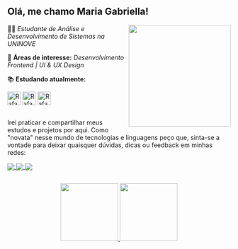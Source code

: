 ## Olá, me chamo Maria Gabriella!

<img align='right' src="![image](https://user-images.githubusercontent.com/99779105/158042720-cf940012-1896-4b99-b7c1-da93f3a2feea.png)" width="230">


👩‍💻 *Estudante de Análise e Desenvolvimento de Sistemas na UNINOVE*

💼 **Áreas de interesse:** *Desenvolvimento Frontend | UI & UX Design*

📚 **Estudando atualmente:** 
<div>
<img align="center" alt="Rafa-Js" height="30" width="30" src="https://cdn.jsdelivr.net/gh/devicons/devicon/icons/html5/html5-original.svg" /> 
<img align="center" alt="Rafa-Js" height="30" width="30" src="https://cdn.jsdelivr.net/gh/devicons/devicon/icons/css3/css3-original.svg" />
<img align="center" alt="Rafa-Js" height="30" width="30" src="https://cdn.jsdelivr.net/gh/devicons/devicon/icons/javascript/javascript-plain.svg" />
</div>

<br>

Irei praticar e compartilhar meus estudos e projetos por aqui. Como "novata" nesse mundo de tecnologias e linguagens peço que, sinta-se a vontade para deixar quaisquer dúvidas, dicas ou feedback em minhas redes:

<a href="www.linkedin.com/in/maria-gabriella-oliveira-12b4121b6">
    <img
         align="center"
         src="https://img.shields.io/badge/LinkedIn-1C1C1C?style=for-the-badge&logo=linkedin&logoColor=CD00CD"
  </a>
  <a href="go170011@gmail.com">
    <img
      align="center"
      src="https://img.shields.io/badge/Gmail-1C1C1C?style=for-the-badge&logo=gmail&logoColor=CD00CD"
         </a>
    <a href="https://discord.gg/HJABdnBt">
      <img
           align="center"
           src="https://img.shields.io/badge/Discord-1C1C1C?style=for-the-badge&logo=discord&logoColor=CD00CD" </a> 
    
##
         
<div align="center">
  <a href="https://github.com/medouse">
  <img height="130em" src="https://github-readme-stats.vercel.app/api?username=medouse&show_icons=true&theme=radical&include_all_commits=true&count_private=true"/>
  <img height="130em" src="https://github-readme-stats.vercel.app/api/top-langs/?username=medouse&layout=compact&langs_count=7&theme=radical"/>
</div>
